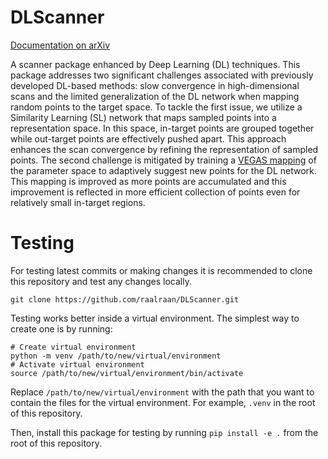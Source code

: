 # DLScanner

[Documentation on arXiv](https://arxiv.org/abs/2212.XXXXX)

A scanner package enhanced by Deep Learning (DL) techniques.
This package addresses two significant challenges associated with previously developed DL-based methods: slow convergence in high-dimensional scans and the limited generalization of the DL network when mapping random points to the target space.
To tackle the first issue, we utilize a Similarity Learning (SL) network that maps sampled points into a representation space.
In this space, in-target points are grouped together while out-target points are effectively pushed apart.
This approach enhances the scan convergence by refining the representation of sampled points.
The second challenge is mitigated by training a [VEGAS mapping](https://vegas.readthedocs.io/en/latest/vegas.html#vegas.AdaptiveMap) of the parameter space
to adaptively suggest new points for the DL network.
This mapping is improved as more points are accumulated
and this improvement is reflected in more efficient collection of points
even for relatively small in-target regions.


# Testing

For testing latest commits or making changes
it is recommended to clone this repository
and test any changes locally.

    git clone https://github.com/raalraan/DLScanner.git

Testing works better inside a virtual environment.
The simplest way to create one is by running:

    # Create virtual environment
    python -m venv /path/to/new/virtual/environment
    # Activate virtual environment
    source /path/to/new/virtual/environment/bin/activate

Replace `/path/to/new/virtual/environment` with the path
that you want to contain the files for the virtual environment.
For example, `.venv` in the root of this repository.

Then, install this package for testing by running `pip install -e .` from the
root of this repository.

